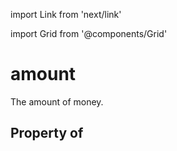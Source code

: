 import Link from 'next/link'
  
import Grid from '@components/Grid'

# amount

The amount of money.

## Property of



